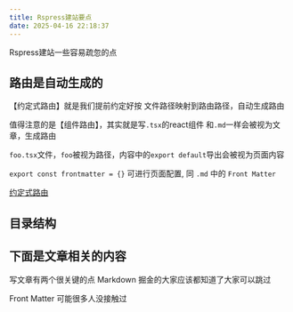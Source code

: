 ```yaml
---
title: Rspress建站要点
date: 2025-04-16 22:18:37
---
```


Rspress建站一些容易疏忽的点

## 路由是自动生成的

【约定式路由】就是我们提前约定好按 文件路径映射到路由路径，自动生成路由

值得注意的是【组件路由】，其实就是写`.tsx`的react组件 和`.md`一样会被视为文章，生成路由

`foo.tsx`文件，`foo`被视为路径，内容中的`export default`导出会被视为页面内容

`export const frontmatter = {}` 可进行页面配置, 同 `.md` 中的 `Front Matter`

[约定式路由](https://rspress.dev/zh/guide/basic/conventional-route)

## 目录结构

## 下面是文章相关的内容

写文章有两个很关键的点 Markdown 掘金的大家应该都知道了大家可以跳过

Front Matter 可能很多人没接触过
